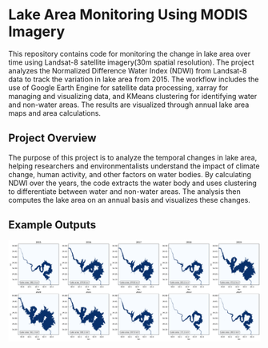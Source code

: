 # Lake Area Monitoring Using MODIS Imagery
This repository contains code for monitoring the change in lake area over time using Landsat-8 satellite imagery(30m spatial resolution). The project analyzes the Normalized Difference Water Index (NDWI) from Landsat-8 data to track the variation in lake area from 2015. The workflow includes the use of Google Earth Engine for satellite data processing, xarray for managing and visualizing data, and KMeans clustering for identifying water and non-water areas. The results are visualized through annual lake area maps and area calculations.


## Project Overview
The purpose of this project is to analyze the temporal changes in lake area, helping researchers and environmentalists understand the impact of climate change, human activity, and other factors on water bodies. By calculating NDWI over the years, the code extracts the water body and uses clustering to differentiate between water and non-water areas. The analysis then computes the lake area on an annual basis and visualizes these changes.



## Example Outputs
![image alt](https://github.com/SaeidDaliriSusefi/Lake-Monitoring-Landsat/blob/f80687ed2fadf39a890d896ec5a5c2c55180bb21/Images/Lake_Area.png)
